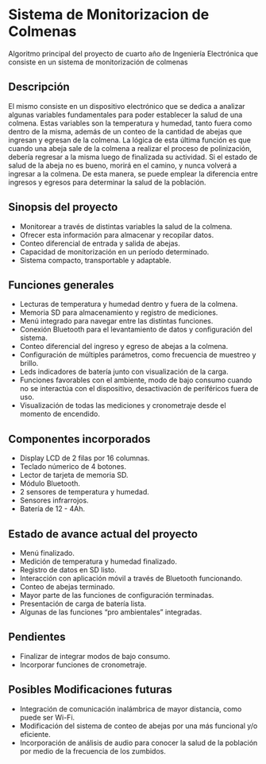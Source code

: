 # Sistema de Monitorizacion de Colmenas
Algoritmo principal del proyecto de cuarto año de Ingeniería Electrónica que consiste en un sistema de monitorización de colmenas

## Descripción
  El mismo consiste en un dispositivo electrónico que se dedica a analizar algunas variables fundamentales para poder establecer la salud de una colmena. Estas variables son la temperatura y humedad, tanto fuera como dentro de la misma, además de un conteo de la cantidad de abejas que ingresan y egresan de la colmena.
  La lógica de esta última función es que cuando una abeja sale de la colmena a realizar el proceso de polinización, debería regresar a la misma luego de finalizada su actividad. Si el estado de salud de la abeja no es bueno, morirá en el camino, y nunca volverá a ingresar a la colmena. De esta manera, se puede emplear la diferencia entre ingresos y egresos para determinar la salud de la población.
  
## Sinopsis del proyecto
 - Monitorear a través de distintas variables la salud de la colmena.
 - Ofrecer esta información para almacenar y recopilar datos.
 - Conteo diferencial de entrada y salida de abejas.
 - Capacidad de monitorización en un período determinado.
 - Sistema compacto, transportable y adaptable.
  
## Funciones generales
 - Lecturas de temperatura y humedad dentro y fuera de la colmena.
 - Memoria SD para almacenamiento y registro de mediciones.
 - Menú integrado para navegar entre las distintas funciones.
 - Conexión Bluetooth para el levantamiento de datos y configuración del sistema.
 - Conteo diferencial del ingreso y egreso de abejas a la colmena.
 - Configuración de múltiples parámetros, como frecuencia de muestreo y brillo.
 - Leds indicadores de batería junto con visualización de la carga.
 - Funciones favorables con el ambiente, modo de bajo consumo cuando no se interactúa con el dispositivo, desactivación de periféricos fuera de uso.
 - Visualización de todas las mediciones y cronometraje desde el momento de encendido.
 
## Componentes incorporados
 - Display LCD de 2 filas por 16 columnas.
 - Teclado númerico de 4 botones.
 - Lector de tarjeta de memoria SD.
 - Módulo Bluetooth.
 - 2 sensores de temperatura y humedad.
 - Sensores infrarrojos.
 - Batería de 12 - 4Ah.
 
## Estado de avance actual del proyecto
 - Menú finalizado.
 - Medición de temperatura y humedad finalizado.
 - Registro de datos en SD listo.
 - Interacción con aplicación móvil a través de Bluetooth funcionando.
 - Conteo de abejas terminado.
 - Mayor parte de las funciones de configuración terminadas.
 - Presentación de carga de batería lista.
 - Algunas de las funciones “pro ambientales” integradas.

## Pendientes
 - Finalizar de integrar modos de bajo consumo.
 - Incorporar funciones de cronometraje.
 
## Posibles Modificaciones futuras
 - Integración de comunicación inalámbrica de mayor distancia, como puede ser Wi-Fi.
 - Modificación del sistema de conteo de abejas por una más funcional y/o eficiente.
 - Incorporación de análisis de audio para conocer la salud de la población por medio de la frecuencia de los zumbidos.
